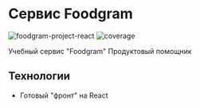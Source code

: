 # Сервис Foodgram
![foodgram-project-react](https://github.com/1kovalevskiy/foodgram-project-react/actions/workflows/CI.yml/badge.svg)
![coverage](https://github.com/1kovalevskiy/foodgram-project-react/blob/master/coverage.svg)

Учебный сервис "Foodgram" Продуктовый помощник

## Технологии
- Готовый "фронт" на React
